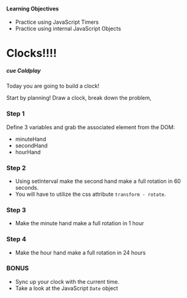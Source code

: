 #### Learning Objectives
- Practice using JavaScript Timers
- Practice using internal JavaScript Objects

# Clocks!!!!
##### cue Coldplay

Today you are going to build a clock!

Start by planning! Draw a clock, break down the problem,

### Step 1
Define 3 variables and grab the associated element from the DOM:
- minuteHand
- secondHand
- hourHand

### Step 2
- Using setInterval make the second hand make a full rotation in 60 seconds.
- You will have to utilize the css attribute `transform - rotate`.

### Step 3
- Make the minute hand make a full rotation in 1 hour

### Step 4
- Make the hour hand make a full rotation in 24 hours

### BONUS
- Sync up your clock with the current time.
- Take a look at the JavaScript `Date` object